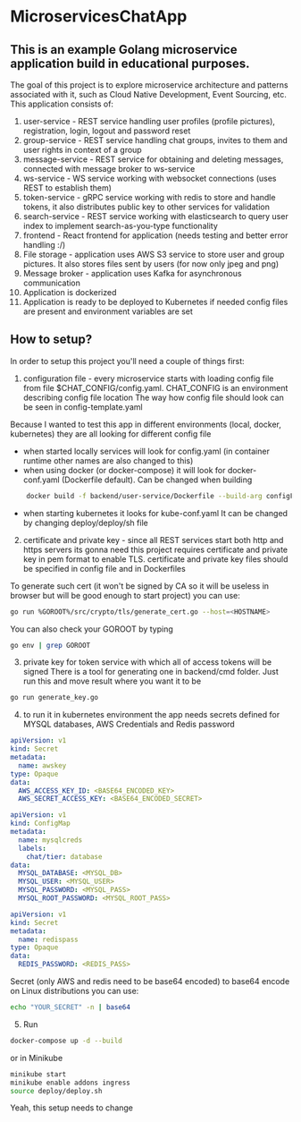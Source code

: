 # MicroservicesChatApp

## This is an example Golang microservice application build in educational purposes.

The goal of this project is to explore microservice architecture and patterns associated with it, 
such as Cloud Native Development, Event Sourcing, etc. This application consists of: 

1. user-service - REST service handling user profiles (profile pictures), registration, login, logout and password reset
2. group-service - REST service handling chat groups, invites to them and user rights in context of a group
3. message-service - REST service for obtaining and deleting messages, connected with message broker to ws-service
4. ws-service - WS service working with websocket connections (uses REST to establish them)
5. token-service - gRPC service working with redis to store and handle tokens, it also distributes public key to other services for validation
6. search-service - REST service working with elasticsearch to query user index to implement search-as-you-type functionality
7. frontend - React frontend for application (needs testing and better error handling :/)
8. File storage - application uses AWS S3 service to store user and group pictures. It also stores files sent by users  (for now only jpeg and png)
9. Message broker - application uses Kafka for asynchronous communication
10. Application is dockerized 
11. Application is ready to be deployed to Kubernetes if needed config files are present and environment variables are set

## How to setup?

In order to setup this project you'll need a couple of things first: 

1. configuration file - every microservice starts with loading config file from file $CHAT_CONFIG/config.yaml. CHAT_CONFIG is an environment describing config file location
The way how config file should look can be seen in config-template.yaml

Because I wanted to test this app in different environments (local, docker, kubernetes) they are all looking for different config file
- when started locally services will look for config.yaml (in container runtime other names are also changed to this)
- when using docker (or docker-compose) it will look for docker-conf.yaml (Dockerfile default). Can be changed when building 
```sh
    docker build -f backend/user-service/Dockerfile --build-arg configFile=otherFile.yaml .
```
- when starting kubernetes it looks for kube-conf.yaml
It can be changed by changing deploy/deploy/sh file

2. certificate and private key - since all REST services start both http and https servers its gonna need this project requires certificate and private key in pem format to enable TLS. certificate and private key files should be specified in config file and in Dockerfiles

To generate such cert (it won't be signed by CA so it will be useless in browser but will be good enough to start project) you can use:
```sh
go run %GOROOT%/src/crypto/tls/generate_cert.go --host=<HOSTNAME>
```
You can also check your GOROOT by typing
```sh
go env | grep GOROOT
```

3. private key for token service with which all of access tokens will be signed
There is a tool for generating one in backend/cmd folder. Just run this and move result where you want it to be
```sh 
go run generate_key.go
``` 

4. to run it in kubernetes environment the app needs secrets defined for MYSQL databases, AWS Credentials and Redis password

```yaml
apiVersion: v1
kind: Secret
metadata:
  name: awskey
type: Opaque
data:
  AWS_ACCESS_KEY_ID: <BASE64_ENCODED_KEY>
  AWS_SECRET_ACCESS_KEY: <BASE64_ENCODED_SECRET>
```
```yaml
apiVersion: v1
kind: ConfigMap
metadata:
  name: mysqlcreds
  labels:
    chat/tier: database
data:
  MYSQL_DATABASE: <MYSQL_DB>
  MYSQL_USER: <MYSQL_USER>
  MYSQL_PASSWORD: <MYSQL_PASS>
  MYSQL_ROOT_PASSWORD: <MYSQL_ROOT_PASS>
```
```yaml
apiVersion: v1
kind: Secret
metadata:
  name: redispass
type: Opaque
data:
  REDIS_PASSWORD: <REDIS_PASS>
```
Secret (only AWS and redis need to be base64 encoded)
to base64 encode on Linux distributions you can use: 

```sh
echo "YOUR_SECRET" -n | base64
```

5. Run
```sh
docker-compose up -d --build
```

or in Minikube

```sh
minikube start
minikube enable addons ingress
source deploy/deploy.sh
```

Yeah, this setup needs to change
